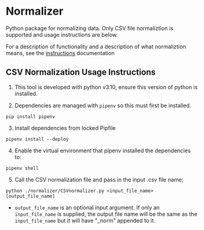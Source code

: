 # Normalizer

Python package for normalizing data. Only CSV file normaliztion is supported and usage instructions are below.

For a description of functionality and a description of what normaliztion means, see the [instructions](Instructions.md) documentation

## CSV Normalization Usage Instructions

1. This tool is developed with python v3.10, ensure this version of python is installed. 

2. Dependencies are managed with `pipenv` so this must first be installed.
```
pip install pipenv
```

3. Install dependencies from locked Pipfile
```
pipenv install --deploy
```

4. Enable the virtual environment that pipenv installed the dependencies to:
```
pipenv shell
```

5. Call the CSV normalization file and pass in the input .csv file name:
```
python ./normalizer/CSVnormalizer.py <input_file_name> [output_file_name]
```
- `output_file_name` is an optional input argument. If only an `input_file_name` is supplied, the output file name will be the same as the `input_file_name` but it will have "_norm" appended to it.
